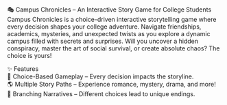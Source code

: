 🎭 Campus Chronicles – An Interactive Story Game for College Students
Campus Chronicles is a choice-driven interactive storytelling game where every decision shapes your college adventure. Navigate friendships, academics, mysteries, and unexpected twists as you explore a dynamic campus filled with secrets and surprises. Will you uncover a hidden conspiracy, master the art of social survival, or create absolute chaos? The choice is yours!

✨ Features
<br>
📝 Choice-Based Gameplay – Every decision impacts the storyline.
<br>
🌎 Multiple Story Paths – Experience romance, mystery, drama, and more!
<br>
🔄 Branching Narratives – Different choices lead to unique endings.
